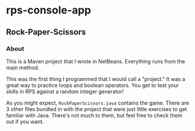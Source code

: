 # rps-console-app
## Rock-Paper-Scissors
### About
This is a Maven project that I wrote in NetBeans. Everything runs from the main method. 

This was the first thing I programmed that I would call a "project." It was a great way to practice
loops and boolean operators. You get to test your skills in RPS against a random integer generator!

As you might expect, ```RockPaperScissors.java``` contains the game.
There are 3 other files bundled in with the project that were just little
exercises to get familiar with Java. There's not much to them, but feel free to check them out if you want.
